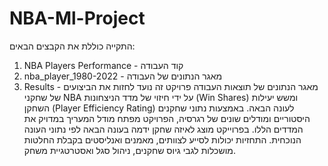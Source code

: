 # NBA-Ml-Project
התקייה כוללת את הקבצים הבאים:
1. NBA Players Performance - קוד העבודה
2. nba_player_1980-2022 - מאגר הנתונים של העבודה
3. Results - מאגר הנתונים של תוצאות העבודה
פרויקט זה נועד לחזות את הביצועים של שחקני NBA על ידי חיזוי של מדד הניצחונות (Win Shares) ומשש יעילות השחקן (Player Efficiency Rating) לעונה הבאה. באמצעות נתוני שחקנים היסטוריים ומודלים שונים של רגרסיה, הפרויקט מפתח מודל המעריך במדויק את המדדים הללו. בפרוייקט מוצג לאיזה שחקן ידמה בעונה הבאה לפי נתוני העונה הנוכחית. התחזיות יכולות לסייע לצוותים, מאמנים ואנליסטים בקבלת החלטות מושכלות לגבי גיוס שחקנים, ניהול סגל ואסטרטגיית משחק.
